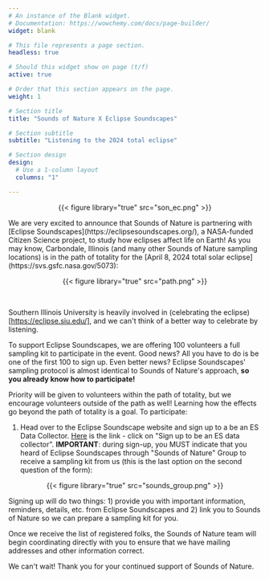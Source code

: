 ```yaml
---
# An instance of the Blank widget.
# Documentation: https://wowchemy.com/docs/page-builder/
widget: blank

# This file represents a page section.
headless: true

# Should this widget show on page (t/f)
active: true

# Order that this section appears on the page.
weight: 1

# Section title
title: "Sounds of Nature X Eclipse Soundscapes"

# Section subtitle
subtitle: "Listening to the 2024 total eclipse"

# Section design
design:
  # Use a 1-column layout
  columns: "1"

---
```

<p style="text-align: center;"> {{< figure library="true" src="son_ec.png" >}} </p>
We are very excited to announce that Sounds of Nature is partnering with [Eclipse Soundscapes](https://eclipsesoundscapes.org/), a NASA-funded Citizen Science project, to study how eclipses affect life on Earth! As you may know, Carbondale, Illinois (and many other Sounds of Nature sampling locations) is in the path of totality for the [April 8, 2024 total solar eclipse](https://svs.gsfc.nasa.gov/5073):
<p style="text-align: center;"> {{< figure library="true" src="path.png" >}} </p>

</br>

Southern Illinois University is heavily involved in (celebrating the eclipse)[https://eclipse.siu.edu/], and we can't think of a better way to celebrate by listening. 

To support Eclipse Soundscapes, we are offering 100 volunteers a full sampling kit to participate in the event. Good news? All you have to do is be one of the first 100 to sign up. Even better news? Eclipse Soundscapes' sampling protocol is almost identical to Sounds of Nature's approach, **so you already know how to participate!**

Priority will be given to volunteers within the path of totality, but we encourage volunteers outside of the path as well! Learning how the effects go beyond the path of totality is a goal. To participate:

1.	Head over to the Eclipse Soundscape website and sign up to a be an ES Data Collector. [Here](https://eclipsesoundscapes.org/data-collector-page/) is the link - click on "Sign up to be an ES data collector". **IMPORTANT**: during sign-up, you MUST indicate that you heard of Eclipse Soundscapes through "Sounds of Nature" Group to receive a sampling kit from us (this is the last option on the second question of the form):
<p style="text-align: center;"> {{< figure library="true" src="sounds_group.png" >}} </p>

Signing up will do two things: 1) provide you with important information, reminders, details, etc. from Eclipse Soundscapes and 2) link you to Sounds of Nature so we can prepare a sampling kit for you. 


Once we receive the list of registered folks, the Sounds of Nature team will begin coordinating directly with you to ensure that we have mailing addresses and other information correct. 


We can't wait! Thank you for your continued support of Sounds of Nature. 

